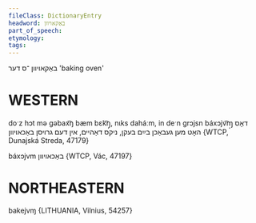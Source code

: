 ```yaml
---
fileClass: DictionaryEntry
headword: באַקאויוון
part_of_speech: 
etymology: 
tags: 
---
```

באַקאויוון
־ס
דער
'baking oven'

WESTERN
========

doˑz hɔt mə gəbax͡ŋ bæm bɛk͡ŋ̩, nɩks daháːm, in deˑn grɔjsn báxɔjv͡ɱ̩ דאָס האָט מען געבאַכן בײַם בעקן, ניקס דאַהיים, אין דעם גרויסן באַכאויוון {WTCP, Dunajská Streda, 47179}

báxɔjvm באַכאויוון {WTCP, Vác, 47197}

NORTHEASTERN
==============

bakejvɱ {LITHUANIA, Vilnius, 54257}